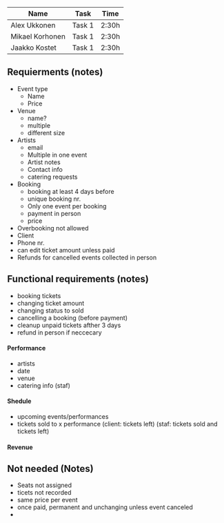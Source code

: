 


| Name | Task | Time |
|----------|----------|----------|
| Alex Ukkonen | Task 1 | 2:30h |
| Mikael Korhonen | Task 1 | 2:30h |
| Jaakko Kostet | Task 1 | 2:30h |


## Requierments (notes)

* Event type
  * Name
  * Price
* Venue
  * name?
  * multiple
  * different size
* Artists
  * email
  * Multiple in one event
  * Artist notes
  * Contact info
  * catering requests
* Booking
  * booking at least 4 days before
  * unique booking nr.
  * Only one event per booking
  * payment in person
  *  price
*  Overbooking not allowed
*  Client
  *  Phone nr.
* can edit ticket amount unless paid
* Refunds for cancelled events collected in person

## Functional requirements (notes)
* booking tickets
* changing ticket amount
* changing status to sold
* cancelling a booking (before payment)
* cleanup unpaid tickets afther 3 days
* refund in person if neccecary

#### Performance

* artists
* date
* venue
* catering info (staf)

#### Shedule

* upcoming events/performances
* tickets sold to x performance (client: tickets left) (staf: tickets sold and tickets left)

#### Revenue

## Not needed (Notes)

*  Seats not assigned
*  ticets not recorded
*  same price per event
*  once paid, permanent and unchanging unless event canceled
*  


